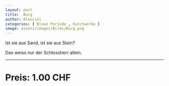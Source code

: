 ```yaml
---
layout: post
title:  Burg
author: Bleuciel
categories: [ Blaue Periode , Kunstwerke ]
image: assets/images/Bilds/Burg.png
---
```



Ist sie aus Sand, ist sie aus Stein?

Das weiss nur der Schlossherr allein.

-----

# Preis: 1.00 CHF
